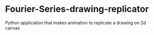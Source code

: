 # Fourier-Series-drawing-replicator
Python application that makes animation to replicate a drawing on 2d canvas
